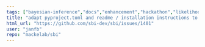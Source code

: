 ```yaml
---
tags: ["bayesian-inference","docs","enhancement","hackathon","likelihood-free-inference","machine-learning","parameter-estimation","pytorch","simulation-based-inference"]
title: "adapt pyproject.toml and readme / installation instructions to work with uv"
html_url: "https://github.com/sbi-dev/sbi/issues/1401"
user: "janfb"
repo: "mackelab/sbi"
---
```


